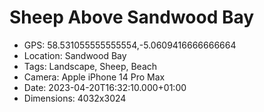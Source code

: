 # Sheep Above Sandwood Bay

- GPS: 58.531055555555554,-5.0609416666666664
- Location: Sandwood Bay
- Tags: Landscape, Sheep, Beach
- Camera: Apple iPhone 14 Pro Max
- Date: 2023-04-20T16:32:10.000+01:00
- Dimensions: 4032x3024
